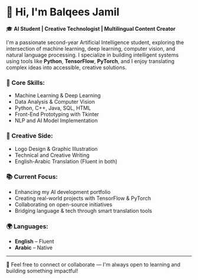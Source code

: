 # 👋 Hi, I'm Balqees Jamil

🎓 **AI Student | Creative Technologist | Multilingual Content Creator**

I'm a passionate second-year Artificial Intelligence student, exploring the intersection of machine learning, deep learning, computer vision, and natural language processing. I specialize in building intelligent systems using tools like **Python**, **TensorFlow**, **PyTorch**, and I enjoy translating complex ideas into accessible, creative solutions.

### 🧠 Core Skills:

- Machine Learning & Deep Learning
- Data Analysis & Computer Vision
- Python, C++, Java, SQL, HTML
- Front-End Prototyping with Tkinter
- NLP and AI Model Implementation

### 🎨 Creative Side:

- Logo Design & Graphic Illustration
- Technical and Creative Writing
- English-Arabic Translation (Fluent in both)

### 📚 Current Focus:

- Enhancing my AI development portfolio
- Creating real-world projects with TensorFlow & PyTorch
- Collaborating on open-source initiatives
- Bridging language & tech through smart translation tools

### 🌍 Languages:

- **English** – Fluent  
- **Arabic** – Native

---

🍁 Feel free to connect or collaborate — I'm always open to learning and building something impactful!

